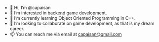 - 👋 Hi, I’m @capaisan
- 👀 I’m interested in backend game development.
- 🌱 I’m currently learning Object Oriented Programming in C++.
- 💞️ I’m looking to collaborate on game development, as that is my dream career.
- 📫 You can reach me via email at capaisan@gmail.com

<!---
capaisan/capaisan is a ✨ special ✨ repository because its `README.md` (this file) appears on your GitHub profile.
You can click the Preview link to take a look at your changes.
--->
